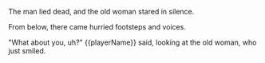 The man lied dead, and the old woman stared in silence.

From below, there came hurried footsteps and voices.

"What about you, uh?" {{playerName}} said, looking at the old woman, who just smiled.
